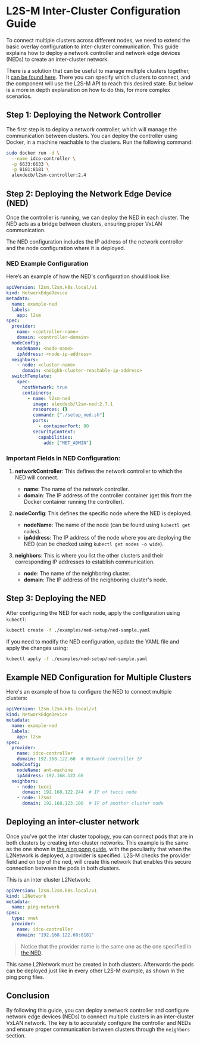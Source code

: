 # L2S-M Inter-Cluster Configuration Guide

To connect multiple clusters across different nodes, we need to extend the basic overlay configuration to inter-cluster communication. This guide explains how to deploy a network controller and network edge devices (NEDs) to create an inter-cluster network. 

There is a solution that can be useful to manage multiple clusters together, it [can be found here](https://github.com/Networks-it-uc3m/l2sm-md). There you can specify which clusters to connect, and the component will use the L2S-M API to reach this desired state. But below is a more in depth explanation on how to do this, for more complex scenarios.

## Step 1: Deploying the Network Controller

The first step is to deploy a network controller, which will manage the communication between clusters. You can deploy the controller using Docker, in a machine reachable to the clusters. Run the following command:

```bash
sudo docker run -d \
  --name idco-controller \
  -p 6633:6633 \
  -p 8181:8181 \
  alexdecb/l2sm-controller:2.4
```


## Step 2: Deploying the Network Edge Device (NED)

Once the controller is running, we can deploy the NED in each cluster. The NED acts as a bridge between clusters, ensuring proper VxLAN communication.

The NED configuration includes the IP address of the network controller and the node configuration where it is deployed.

### NED Example Configuration

Here’s an example of how the NED's configuration should look like:

```yaml
apiVersion: l2sm.l2sm.k8s.local/v1
kind: NetworkEdgeDevice
metadata:
  name: example-ned
  labels:
    app: l2sm
spec:
  provider:
    name: <controller-name>
    domain: <controller-domain>
  nodeConfig:
    nodeName: <node-name>
    ipAddress: <node-ip-address>
  neighbors:
    - node: <cluster-name>
      domain: <neighb-cluster-reachable-ip-address>
  switchTemplate:
    spec:
      hostNetwork: true
      containers:
        - name: l2sm-ned
          image: alexdecb/l2sm-ned:2.7.1
          resources: {}
          command: ["./setup_ned.sh"]
          ports:
            - containerPort: 80
          securityContext:
            capabilities:
              add: ["NET_ADMIN"]
```

### Important Fields in NED Configuration:

1. **networkController**: This defines the network controller to which the NED will connect.
    - **name**: The name of the network controller.
    - **domain**: The IP address of the controller container (get this from the Docker container running the controller).

2. **nodeConfig**: This defines the specific node where the NED is deployed.
    - **nodeName**: The name of the node (can be found using `kubectl get nodes`).
    - **ipAddress**: The IP address of the node where you are deploying the NED (can be checked using `kubectl get nodes -o wide`).

3. **neighbors**: This is where you list the other clusters and their corresponding IP addresses to establish communication.
    - **node**: The name of the neighboring cluster.
    - **domain**: The IP address of the neighboring cluster's node.


## Step 3: Deploying the NED

After configuring the NED for each node, apply the configuration using `kubectl`:

```bash
kubectl create -f ./examples/ned-setup/ned-sample.yaml
```

If you need to modify the NED configuration, update the YAML file and apply the changes using:

```bash
kubectl apply -f ./examples/ned-setup/ned-sample.yaml
```


## Example NED Configuration for Multiple Clusters

Here's an example of how to configure the NED to connect multiple clusters:

```yaml
apiVersion: l2sm.l2sm.k8s.local/v1
kind: NetworkEdgeDevice
metadata:
  name: example-ned
  labels:
    app: l2sm
spec:
  provider:
    name: idco-controller
    domain: 192.168.122.60  # Network controller IP
  nodeConfig:
    nodeName: ant-machine
    ipAddress: 192.168.122.60
  neighbors:
    - node: tucci
      domain: 192.168.122.244  # IP of tucci node
    - node: l2sm3
      domain: 192.168.123.100  # IP of another cluster node
```

## Deploying an inter-cluster network

Once you've got the inter cluster topology, you can connect pods that are in both clusters by creating inter-cluster networks. This example is the same as the one shown in [the ping pong guide](../ping-pong/), with the peculiarity that when the L2Network is deployed, a provider is specified. L2S-M checks the provider field and on top of the ned, will create this network that enables this secure connection between the pods in both clusters.

This is an inter cluster L2Network:

```yaml
apiVersion: l2sm.l2sm.k8s.local/v1
kind: L2Network
metadata:
  name: ping-network
spec:
  type: vnet
  provider:
    name: idco-controller
    domain: "192.168.122.60:8181"
```
> Notice that the provider name is the same one as the one specified in [the NED](#example-ned-configuration-for-multiple-clusters).


This same L2Network must be created in both clusters. Afterwards the pods can be deployed just like in every other L2S-M example, as shown in the ping pong files.

## Conclusion

By following this guide, you can deploy a network controller and configure network edge devices (NEDs) to connect multiple clusters in an inter-cluster VxLAN network. The key is to accurately configure the controller and NEDs and ensure proper communication between clusters through the `neighbors` section.
